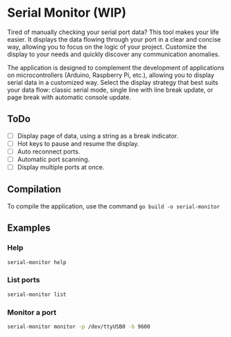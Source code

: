# Serial Monitor (WIP)

Tired of manually checking your serial port data? This tool makes your life easier. It displays the data flowing through your port in a clear and concise way, allowing you to focus on the logic of your project. Customize the display to your needs and quickly discover any communication anomalies.

The application is designed to complement the development of applications on microcontrollers (Arduino, Raspberry Pi, etc.), allowing you to display serial data in a customized way. Select the display strategy that best suits your data flow: classic serial mode, single line with line break update, or page break with automatic console update.

## ToDo

- [ ] Display page of data, using a string as a break indicator.
- [ ] Hot keys to pause and resume the display.
- [ ] Auto reconnect ports.
- [ ] Automatic port scanning.
- [ ] Display multiple ports at once.

## Compilation

To compile the application, use the command `go build -o serial-monitor`

## Examples

### Help

```bash
serial-monitor help
```

### List ports

```bash
serial-monitor list
```

### Monitor a port

```bash
serial-monitor monitor -p /dev/ttyUSB0 -b 9600
```